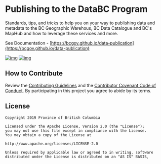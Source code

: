 # Publishing to the DataBC Program
Standards, tips, and tricks to help you on your way to publishing data and metadata to the BC Geographic Warehous, BC Data Catalogue and BC's MapHub and how to leverage these services and more.

See Documentation - [https://bcgov.github.io/data-publication](https://bcgov.github.io/data-publication)

[![img](https://img.shields.io/badge/Lifecycle-Maturing-007EC6)](https://github.com/bcgov/repomountie/blob/master/doc/lifecycle-badges.md)
[![img](https://img.shields.io/badge/Lifecycle-Stable-97ca00)](https://github.com/bcgov/repomountie/blob/master/doc/lifecycle-badges.md)

## How to Contribute

Review the [Contributing Guidelines](CONTRIBUTING.md) and the [Contributor Covenant Code of Conduct](CODE_OF_CONDUCT.md). By participating in this project you agree to abide by its terms.

## License

    Copyright 2019 Province of British Columbia

    Licensed under the Apache License, Version 2.0 (the "License");
    you may not use this file except in compliance with the License.
    You may obtain a copy of the License at 

    http://www.apache.org/licenses/LICENSE-2.0

    Unless required by applicable law or agreed to in writing, software
    distributed under the License is distributed on an "AS IS" BASIS,
